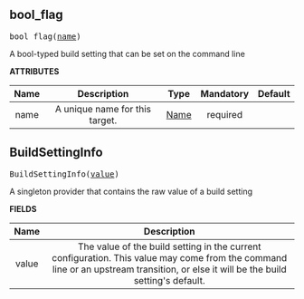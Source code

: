 <!-- Generated with Stardoc: http://skydoc.bazel.build -->

<a name="#bool_flag"></a>

## bool_flag

<pre>
bool_flag(<a href="#bool_flag-name">name</a>)
</pre>

A bool-typed build setting that can be set on the command line

**ATTRIBUTES**


| Name  | Description | Type | Mandatory | Default |
| :-------------: | :-------------: | :-------------: | :-------------: | :-------------: |
| name |  A unique name for this target.   | <a href="https://bazel.build/docs/build-ref.html#name">Name</a> | required |  |


<a name="#BuildSettingInfo"></a>

## BuildSettingInfo

<pre>
BuildSettingInfo(<a href="#BuildSettingInfo-value">value</a>)
</pre>

A singleton provider that contains the raw value of a build setting

**FIELDS**


| Name  | Description |
| :-------------: | :-------------: |
| value |  The value of the build setting in the current configuration. This value may come from the command line or an upstream transition, or else it will be the build setting's default.    |


